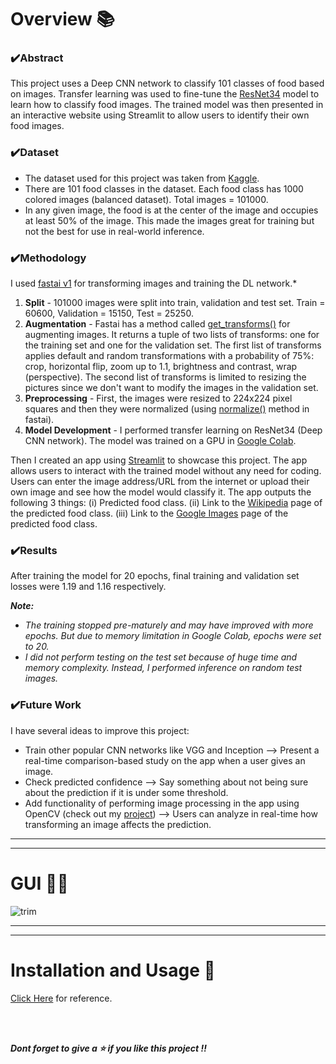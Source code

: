 # Overview 📚
### ✔️Abstract
This project uses a Deep CNN network to classify 101 classes of food based on images. Transfer learning was used to fine-tune the [ResNet34](https://en.wikipedia.org/wiki/Residual_neural_network) model to learn how to classify food images. The trained model was then presented in an interactive website using Streamlit to allow users to identify their own food images.

### ✔️Dataset
* The dataset used for this project was taken from [Kaggle](https://www.kaggle.com/kmader/food41?select=images).
* There are 101 food classes in the dataset. Each food class has 1000 colored images (balanced dataset). Total images = 101000.
* In any given image, the food is at the center of the image and occupies at least 50% of the image. This made the images great for training but not the best for use in real-world inference.

### ✔️Methodology

I used [fastai v1](https://github.com/fastai/fastai) for transforming images and training the DL network.*

1. **Split** - 101000 images were split into train, validation and test set. Train = 60600, Validation = 15150, Test = 25250.
2. **Augmentation** - Fastai has a method called [get_transforms()](https://fastai1.fast.ai/vision.transform.html#get_transforms) for augmenting images. It returns a tuple of two lists of transforms: one for the training set and one for the validation set. The first list of transforms applies default and random transformations with a probability of 75%: crop, horizontal flip, zoom up to 1.1, brightness and contrast, wrap (perspective). The second list of transforms is limited to resizing the pictures since we don't want to modify the images in the validation set.
3. **Preprocessing** - First, the images were resized to 224x224 pixel squares and then they were normalized (using [normalize()](https://fastai1.fast.ai/vision.data.html#ImageDataBunch.normalize) method in fastai).
4. **Model Development** - I performed transfer learning on ResNet34 (Deep CNN network). The model was trained on a GPU in [Google Colab](https://colab.research.google.com
).

Then I created an app using [Streamlit](https://streamlit.io/) to showcase this project. The app allows users to interact with the trained model without any need for coding. Users can enter the image address/URL from the internet or upload their own image and see how the model would classify it. The app outputs the following 3 things: (i) Predicted food class. (ii) Link to the [Wikipedia](https://www.wikipedia.org/) page of the predicted food class. (iii) Link to the [Google Images](https://www.google.com/imghp?hl=EN) page of the predicted food class.

### ✔️Results
After training the model for 20 epochs, final training and validation set losses were 1.19 and 1.16 respectively.

***Note:***
* *The training stopped pre-maturely and may have improved with more epochs. But due to memory limitation in Google Colab, epochs were set to 20.*
* *I did not perform testing on the test set because of huge time and memory complexity. Instead, I performed inference on random test images.*

### ✔️Future Work
I have several ideas to improve this project:
* Train other popular CNN networks like VGG and Inception --> Present a real-time comparison-based study on the app when a user gives an image.
* Check predicted confidence --> Say something about not being sure about the prediction if it is under some threshold.
* Add functionality of performing image processing in the app using OpenCV (check out my [project](https://github.com/AparGarg99/Tutorials/tree/master/streamlit_frontend_tutorial/app7_opencv_tutorial)) --> Users can analyze in real-time how transforming an image affects the prediction.
---
---

# GUI 👨‍💻
![trim](https://user-images.githubusercontent.com/54896849/119932196-6e3b8880-bfa0-11eb-8c26-1c0f32bd98ce.gif)

---
---
# Installation and Usage 🔌
[Click Here](https://github.com/AparGarg99/Tutorials/blob/master/streamlit_frontend_tutorial/README.md#installation-and-usage) for reference.

<br>
<br>

***Dont forget to give a ⭐ if you like this project !!***

